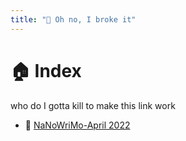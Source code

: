 ```yaml
---
title: "🐳 Oh no, I broke it"
---
```

# 🏠 Index
who do I gotta kill to make this link work

- 📕 [NaNoWriMo-April 2022](NaNoWriMo-April-2022)